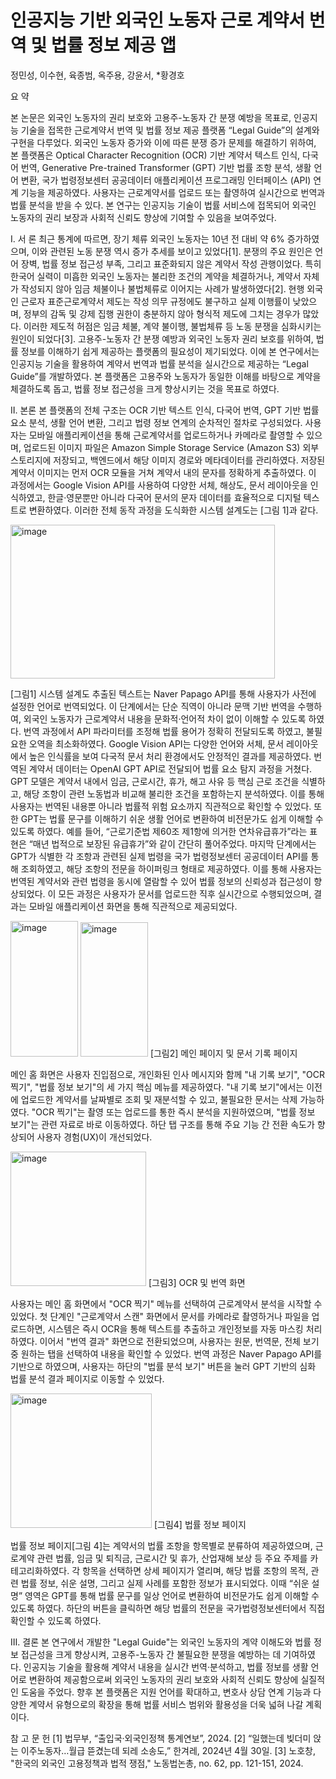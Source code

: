 # 인공지능 기반 외국인 노동자 근로 계약서 번역 및 법률 정보 제공 앱

정민성, 이수현, 육종범, 옥주용, 강윤서, *황경호

요 약 

 본 논문은 외국인 노동자의 권리 보호와 고용주-노동자 간 분쟁 예방을 목표로, 인공지능 기술을 접목한 근로계약서 번역 및 법률 정보 제공 플랫폼 “Legal Guide”의 설계와 구현을 다루었다. 외국인 노동자 증가와 이에 따른 분쟁 증가 문제를 해결하기 위하여, 본 플랫폼은 Optical Character Recognition (OCR) 기반 계약서 텍스트 인식, 다국어 번역, Generative Pre-trained Transformer (GPT) 기반 법률 조항 분석, 생활 언어 변환, 국가 법령정보센터 공공데이터 애플리케이션 프로그래밍 인터페이스 (API) 연계 기능을 제공하였다. 사용자는 근로계약서를 업로드 또는 촬영하여 실시간으로 번역과 법률 분석을 받을 수 있다. 본 연구는 인공지능 기술이 법률 서비스에 접목되어 외국인 노동자의 권리 보장과 사회적 신뢰도 향상에 기여할 수 있음을 보여주었다.



Ⅰ. 서 론 
최근 통계에 따르면, 장기 체류 외국인 노동자는 10년 전 대비 약 6% 증가하였으며, 이와 관련된 노동 분쟁 역시 증가 추세를 보이고 있었다[1]. 분쟁의 주요 원인은 언어 장벽, 법률 정보 접근성 부족, 그리고 표준화되지 않은 계약서 작성 관행이었다. 특히 한국어 실력이 미흡한 외국인 노동자는 불리한 조건의 계약을 체결하거나, 계약서 자체가 작성되지 않아 임금 체불이나 불법체류로 이어지는 사례가 발생하였다[2]. 현행 외국인 근로자 표준근로계약서 제도는 작성 의무 규정에도 불구하고 실제 이행률이 낮았으며, 정부의 감독 및 강제 집행 권한이 충분하지 않아 형식적 제도에 그치는 경우가 많았다. 이러한 제도적 허점은 임금 체불, 계약 불이행, 불법체류 등 노동 분쟁을 심화시키는 원인이 되었다[3].
고용주-노동자 간 분쟁 예방과 외국인 노동자 권리 보호를 위하여, 법률 정보를 이해하기 쉽게 제공하는 플랫폼의 필요성이 제기되었다. 이에 본 연구에서는 인공지능 기술을 활용하여 계약서 번역과 법률 분석을 실시간으로 제공하는 “Legal Guide”를 개발하였다. 본 플랫폼은 고용주와 노동자가 동일한 이해를 바탕으로 계약을 체결하도록 돕고, 법률 정보 접근성을 크게 향상시키는 것을 목표로 하였다.

Ⅱ. 본론 
본 플랫폼의 전체 구조는 OCR 기반 텍스트 인식, 다국어 번역, GPT 기반 법률 요소 분석, 생활 언어 변환, 그리고 법령 정보 연계의 순차적인 절차로 구성되었다.
사용자는 모바일 애플리케이션을 통해 근로계약서를 업로드하거나 카메라로 촬영할 수 있으며, 업로드된 이미지 파일은 Amazon Simple Storage Service (Amazon S3) 외부 스토리지에 저장되고, 백엔드에서 해당 이미지 경로와 메타데이터를 관리하였다. 저장된 계약서 이미지는 먼저 OCR 모듈을 거쳐 계약서 내의 문자를 정확하게 추출하였다. 이 과정에서는 Google Vision API를 사용하여 다양한 서체, 해상도, 문서 레이아웃을 인식하였고, 한글·영문뿐만 아니라 다국어 문서의 문자 데이터를 효율적으로 디지털 텍스트로 변환하였다. 이러한 전체 동작 과정을 도식화한 시스템 설계도는 [그림 1]과 같다.

<img width="423" height="246" alt="image" src="https://github.com/user-attachments/assets/b4b77ec6-37ce-4456-b385-caa85e8ff45a" />

[그림1] 시스템 설계도
추출된 텍스트는 Naver Papago API를 통해 사용자가 사전에 설정한 언어로 번역되었다. 이 단계에서는 단순 직역이 아니라 문맥 기반 번역을 수행하여, 외국인 노동자가 근로계약서 내용을 문화적·언어적 차이 없이 이해할 수 있도록 하였다. 번역 과정에서 API 파라미터를 조정해 법률 용어가 정확히 전달되도록 하였고, 불필요한 오역을 최소화하였다. Google Vision API는 다양한 언어와 서체, 문서 레이아웃에서 높은 인식률을 보여 다국적 문서 처리 환경에서도 안정적인 결과를 제공하였다.
번역된 계약서 데이터는 OpenAI GPT API로 전달되어 법률 요소 탐지 과정을 거쳤다. GPT 모델은 계약서 내에서 임금, 근로시간, 휴가, 해고 사유 등 핵심 근로 조건을 식별하고, 해당 조항이 관련 노동법과 비교해 불리한 조건을 포함하는지 분석하였다. 이를 통해 사용자는 번역된 내용뿐 아니라 법률적 위험 요소까지 직관적으로 확인할 수 있었다. 또한 GPT는 법률 문구를 이해하기 쉬운 생활 언어로 변환하여 비전문가도 쉽게 이해할 수 있도록 하였다. 예를 들어, “근로기준법 제60조 제1항에 의거한 연차유급휴가”라는 표현은 “매년 법적으로 보장된 유급휴가”와 같이 간단히 풀어주었다.
마지막 단계에서는 GPT가 식별한 각 조항과 관련된 실제 법령을 국가 법령정보센터 공공데이터 API를 통해 조회하였고, 해당 조항의 전문을 하이퍼링크 형태로 제공하였다. 이를 통해 사용자는 번역된 계약서와 관련 법령을 동시에 열람할 수 있어 법률 정보의 신뢰성과 접근성이 향상되었다. 이 모든 과정은 사용자가 문서를 업로드한 직후 실시간으로 수행되었으며, 결과는 모바일 애플리케이션 화면을 통해 직관적으로 제공되었다.

 <img width="108" height="217" alt="image" src="https://github.com/user-attachments/assets/4e9af1ca-5ad0-4039-be77-c5c522675210" /> <img width="108" height="215" alt="image" src="https://github.com/user-attachments/assets/d71adb79-ff73-4fa1-91e0-f2af7ad12110" />
[그림2] 메인 페이지 및 문서 기록 페이지

메인 홈 화면은 사용자 진입점으로, 개인화된 인사 메시지와 함께 "내 기록 보기", "OCR 찍기", "법률 정보 보기"의 세 가지 핵심 메뉴를 제공하였다. "내 기록 보기"에서는 이전에 업로드한 계약서를 날짜별로 조회 및 재분석할 수 있고, 불필요한 문서는 삭제 가능하였다. "OCR 찍기"는 촬영 또는 업로드를 통한 즉시 분석을 지원하였으며, "법률 정보 보기"는 관련 자료로 바로 이동하였다. 하단 탭 구조를 통해 주요 기능 간 전환 속도가 향상되어 사용자 경험(UX)이 개선되었다.

<img width="217" height="215" alt="image" src="https://github.com/user-attachments/assets/bd0a8805-49f0-4ca0-a200-94a9b6af4cfd" />
[그림3] OCR 및 번역 화면

사용자는 메인 홈 화면에서 "OCR 찍기" 메뉴를 선택하여 근로계약서 분석을 시작할 수 있었다. 첫 단계인 "근로계약서 스캔" 화면에서 문서를 카메라로 촬영하거나 파일을 업로드하면, 시스템은 즉시 OCR을 통해 텍스트를 추출하고 개인정보를 자동 마스킹 처리하였다. 이어서 "번역 결과" 화면으로 전환되었으며, 사용자는 원문, 번역문, 전체 보기 중 원하는 탭을 선택하여 내용을 확인할 수 있었다. 번역 과정은 Naver Papago API를 기반으로 하였으며, 사용자는 하단의 "법률 분석 보기" 버튼을 눌러 GPT 기반의 심화 법률 분석 결과 페이지로 이동할 수 있었다.

<img width="226" height="215" alt="image" src="https://github.com/user-attachments/assets/ff11e051-96c2-4ad5-b783-d53c6d003177" />
[그림4] 법률 정보 페이지

법률 정보 페이지[그림 4]는 계약서의 법률 조항을 항목별로 분류하여 제공하였으며, 근로계약 관련 법률, 임금 및 퇴직금, 근로시간 및 휴가, 산업재해 보상 등 주요 주제를 카테고리화하였다. 각 항목을 선택하면 상세 페이지가 열리며, 해당 법률 조항의 목적, 관련 법률 정보, 쉬운 설명, 그리고 실제 사례를 포함한 정보가 표시되었다. 이때 “쉬운 설명” 영역은 GPT를 통해 법률 문구를 일상 언어로 변환하여 비전문가도 쉽게 이해할 수 있도록 하였다. 하단의 버튼을 클릭하면 해당 법률의 전문을 국가법령정보센터에서 직접 확인할 수 있도록 하였다.

Ⅲ. 결론 
본 연구에서 개발한 "Legal Guide"는 외국인 노동자의 계약 이해도와 법률 정보 접근성을 크게 향상시켜, 고용주-노동자 간 불필요한 분쟁을 예방하는 데 기여하였다. 인공지능 기술을 활용해 계약서 내용을 실시간 번역·분석하고, 법률 정보를 생활 언어로 변환하여 제공함으로써 외국인 노동자의 권리 보호와 사회적 신뢰도 향상에 실질적인 도움을 주었다. 향후 본 플랫폼은 지원 언어를 확대하고, 변호사 상담 연계 기능과 다양한 계약서 유형으로의 확장을 통해 법률 서비스 범위와 활용성을 더욱 넓혀 나갈 계획이다.

참 고 문 헌 
[1] 법무부, “출입국·외국인정책 통계연보”, 2024.
[2] “일했는데 빚더미 앉는 이주노동자…월급 뜯겼는데 되레 소송도,” 한겨레, 2024년 4월 30일.
[3] 노호창, "한국의 외국인 고용정책과 법적 쟁점," 노동법논총, no. 62, pp. 121-151, 2024.
